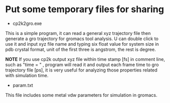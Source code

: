 # Put some temporary files for sharing

* cp2k2gro.exe

This is a simple program, it can read a general xyz trajectory file then generate a gro trajectory for gromacs tool analysis.
U can double click to use it and input xyz file name and typing six float value for system size in pdb crystal format, unit of the first three is angstrom, the rest is degree.

__NOTE__ If you use cp2k output xyz file within time stamp [fs] in comment line, such as "time = " , program will read it and output each frame time to gro trajectory file [ps], it is very useful for analyzing those properties related with simulation time.

* param.txt 

This file includes some metal vdw parameters for simulation in gromacs.

